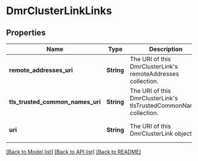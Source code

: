 # DmrClusterLinkLinks

## Properties
Name | Type | Description | Notes
------------ | ------------- | ------------- | -------------
**remote_addresses_uri** | **String** | The URI of this DmrClusterLink&#39;s remoteAddresses collection. | [optional] [default to null]
**tls_trusted_common_names_uri** | **String** | The URI of this DmrClusterLink&#39;s tlsTrustedCommonNames collection. | [optional] [default to null]
**uri** | **String** | The URI of this DmrClusterLink object. | [optional] [default to null]

[[Back to Model list]](../README.md#documentation-for-models) [[Back to API list]](../README.md#documentation-for-api-endpoints) [[Back to README]](../README.md)


